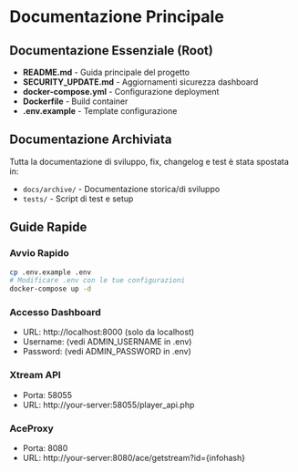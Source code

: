 # Documentazione Principale

## Documentazione Essenziale (Root)
- **README.md** - Guida principale del progetto
- **SECURITY_UPDATE.md** - Aggiornamenti sicurezza dashboard
- **docker-compose.yml** - Configurazione deployment
- **Dockerfile** - Build container
- **.env.example** - Template configurazione

## Documentazione Archiviata
Tutta la documentazione di sviluppo, fix, changelog e test è stata spostata in:
- `docs/archive/` - Documentazione storica/di sviluppo
- `tests/` - Script di test e setup

## Guide Rapide

### Avvio Rapido
```bash
cp .env.example .env
# Modificare .env con le tue configurazioni
docker-compose up -d
```

### Accesso Dashboard
- URL: http://localhost:8000 (solo da localhost)
- Username: (vedi ADMIN_USERNAME in .env)
- Password: (vedi ADMIN_PASSWORD in .env)

### Xtream API
- Porta: 58055
- URL: http://your-server:58055/player_api.php

### AceProxy
- Porta: 8080
- URL: http://your-server:8080/ace/getstream?id={infohash}
